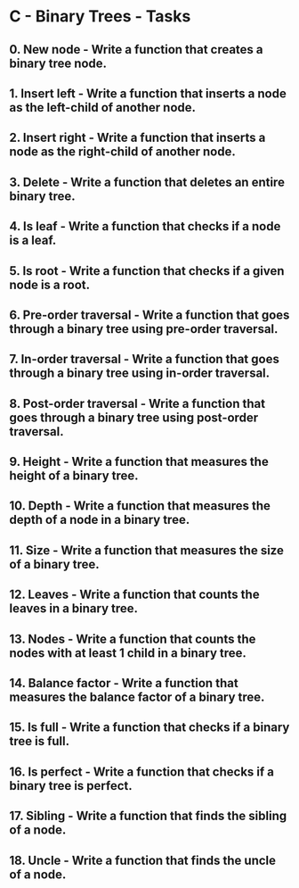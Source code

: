 # C - Binary Trees - Tasks
## 0. New node - Write a function that creates a binary tree node.
## 1. Insert left - Write a function that inserts a node as the left-child of another node.
## 2. Insert right - Write a function that inserts a node as the right-child of another node.
## 3. Delete - Write a function that deletes an entire binary tree.
## 4. Is leaf - Write a function that checks if a node is a leaf.
## 5. Is root - Write a function that checks if a given node is a root.
## 6. Pre-order traversal - Write a function that goes through a binary tree using pre-order traversal.
## 7. In-order traversal - Write a function that goes through a binary tree using in-order traversal.
## 8. Post-order traversal - Write a function that goes through a binary tree using post-order traversal.
## 9. Height - Write a function that measures the height of a binary tree.
## 10. Depth - Write a function that measures the depth of a node in a binary tree.
## 11. Size - Write a function that measures the size of a binary tree.
## 12. Leaves - Write a function that counts the leaves in a binary tree.
## 13. Nodes - Write a function that counts the nodes with at least 1 child in a binary tree.
## 14. Balance factor - Write a function that measures the balance factor of a binary tree.
## 15. Is full - Write a function that checks if a binary tree is full.
## 16. Is perfect - Write a function that checks if a binary tree is perfect.
## 17. Sibling - Write a function that finds the sibling of a node.
## 18. Uncle - Write a function that finds the uncle of a node.